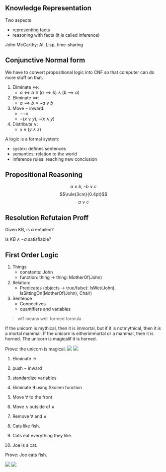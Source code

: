 ## Knowledge Representation
Two aspects
- representing facts
- reasoning with facts (it is called inference)

John McCarthy: AI, Lisp, time-sharing

## Conjunctive Normal form
We have to convert propositional logic into CNF so that computer can do more stuff on that.

1. Eliminate $\iff$:
    - $a \iff b \equiv (a \implies b) \land (b \implies a)$
2. Eliminate $\implies$:
    - $a \implies b \equiv \neg a \lor b$
3. Move $\neg$ inward:
    - $\neg \neg x$
    - $\neg(x\lor y), \neg(x\land y)$
4. Distribute $\lor$:
    - $x \lor (y \land z)$

A logic is a formal system:
- systex: defines sentences
- semantics: relation to the world
- inference rules: reaching new conclusion

## Propositional Reasoning
$$ a\lor b, \neg b \lor c$$
$$\rule{3cm}{0.4pt}$$
$$ a\lor c$$

## Resolution Refutaion Proff
Given KB, is $\alpha$ entailed?

Is $KB \land \neg \alpha$ satisfiable?

## First Order Logic
1. Things
    - constants: John
    - function: thing $\to$ thing: MotherOf(John)
2. Relation:
    - Predicates (objects $\to$ true/false): IsWet(John), IsSittingOn(MotherOf(John), Chair)
3. Sentence
    - Connectives
    - quantifiers and variables

> wff means well formed formula


If the unicorn is mythical, then it is immortal, but if it is notmythical, then it is a mortal mammal. If the unicorn is eitherimmortal or a mammal, then it is horned. The unicorn is magicalif it is horned.


Prove: the unicorn is magical.
<img style="image-orientation:from-image;" src="{{site.url}}/{{site.baseurl}}/assets/FOL/prop1.jpg">
<img style="image-orientation:from-image;" src="{{site.url}}/{{site.baseurl}}/assets/FOL/prop2.jpg">


1. Eliminate $\to$
2. push $\neg$ inward
3. standardize variables
4. Eliminate $\exists$ using Skolem function
5. Move $\forall$ to the front
6. Move $\land$ outside of $\land$
7. Remove $\forall$ and $\land$

1.  Cats like fish.
2.  Cats eat everything they like.
3.  Joe is a cat.

Prove: Joe eats fish.

<img style="image-orientation:from-image;" src="{{site.url}}/{{site.baseurl}}/assets/FOL/fol1.jpg">
<img style="image-orientation:from-image;" src="{{site.url}}/{{site.baseurl}}/assets/FOL/fol2.jpg">
